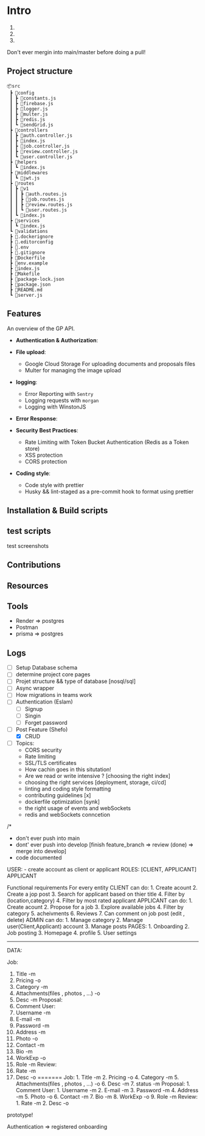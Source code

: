 # Intro

1.

2.

3.

Don't ever mergin into main/master before doing a pull!

## Project structure

```
📦src
 ┣ 📂config
 ┃ ┣ 📜constants.js
 ┃ ┣ 📜firebase.js
 ┃ ┣ 📜logger.js
 ┃ ┣ 📜multer.js
 ┃ ┣ 📜redis.js
 ┃ ┗ 📜sendGrid.js
 ┣ 📂controllers
 ┃ ┣ 📜auth.controller.js
 ┃ ┣ 📜index.js
 ┃ ┣ 📜job.controller.js
 ┃ ┣ 📜review.controller.js
 ┃ ┗ 📜user.controller.js
 ┣ 📂helpers
 ┃ ┗ 📜index.js
 ┣ 📂middlewares
 ┃ ┗ 📜jwt.js
 ┣ 📂routes
 ┃ ┣ 📂v1
 ┃ ┃ ┣ 📜auth.routes.js
 ┃ ┃ ┣ 📜job.routes.js
 ┃ ┃ ┣ 📜review.routes.js
 ┃ ┃ ┗ 📜user.routes.js
 ┃ ┗ 📜index.js
 ┣ 📂services
 ┃ ┗ 📜index.js
 ┗ 📂validations
 ┣ 📜.dockerignore
 ┣ 📜.editorconfig
 ┣ 📜.env
 ┣ 📜.gitignore
 ┣ 📜Dockerfile
 ┣ 📜env.example
 ┣ 📜index.js
 ┣ 📜Makefile
 ┣ 📜package-lock.json
 ┣ 📜package.json
 ┣ 📜README.md
 ┗ 📜server.js
```

## Features

An overview of the GP API.

- **Authentication & Authorization**:

- **File upload**:
  - Google Cloud Storage For uploading documents and proposals files
  - Multer for managing the image upload
- **logging**:
  - Error Reporting with `Sentry`
  - Logging requests with `morgan`
  - Logging with WinstonJS
- **Error Response**:

- **Security Best Practices**:
  - Rate Limiting with Token Bucket Authentication (Redis as a Token store)
  - XSS protection
  - CORS protection
- **Coding style**:
  - Code style with prettier
  - Husky && lint-staged as a pre-commit hook to format using prettier

## Installation & Build scripts

## test scripts

test screenshots

## Contributions

## Resources

## Tools

- Render => postgres
- Postman
- prisma => postgres

## Logs

- [ ] Setup Database schema
- [ ] determine project core pages
- [ ] Projet structure && type of database [nosql/sql]
- [ ] Async wrapper
- [ ] How migrations in teams work
- [ ] Authentication (Eslam)
  - [ ] Signup
  - [ ] Singin
  - [ ] Forget password
- [ ] Post Feature (Shefo)
  - [x] CRUD
- [ ] Topics:
  - CORS security
  - Rate limiting
  - SSL/TLS certificates
  - How cachin goes in this situtation!
  - Are we read or write intensive ? [choosing the right index]
  - choosing the right services [deployment, storage, ci/cd]
  - linting and coding style formatting
  - contributing guidelines [x]
  - dockerfile optimization [synk]
  - the right usage of events and webSockets
  - redis and webSockets conncetion

/\*

- don't ever push into main
- dont' ever push into develop [finish feature_branch => review (done) => merge into develop]
- code documented

USER: - create account as client or applicant
ROLES: [CLIENT, APPLICANT]
APPLICANT

Functional requirements For every entity
CLIENT can do:
    1. Create acount
    2. Create a jop post
    3. Search for applicant based on thier title
    4. Filter by (location,category)
    4. Filter by most rated applicant
APPLICANT can do:
    1. Create acount
    2. Propose for a job
    3. Explore available jobs
    4. Filter by category
    5. acheivments
    6. Reviews
    7. Can comment on job post (edit , delete)
ADMIN can do:
    1. Manage category
    2. Manage user(Client,Applicant) account
    3. Manage posts
PAGES:
    1. Onboarding
    2. Job posting
    3. Homepage
    4. profile
    5. User settings

---

DATA:

Job:

1. Title -m
2. Pricing -o
4. Category -m
5. Attachments(files , photos , ...) -o
6. Desc -m
Proposal:
1. Comment
User:
1. Username -m
2. E-mail -m
3. Password -m
4. Address -m
5. Photo -o
6. Contact -m
7. Bio -m
8. WorkExp -o
9. Role -m
Review:
1. Rate -m
2. Desc -o
=======
Job: 1. Title -m 2. Pricing -o 4. Category -m 5. Attachments(files , photos , ...) -o 6. Desc -m 7. status -m
Proposal: 1. Comment
User: 1. Username -m 2. E-mail -m 3. Password -m 4. Address -m 5. Photo -o 6. Contact -m 7. Bio -m 8. WorkExp -o 9. Role -m
Review: 1. Rate -m 2. Desc -o

prototype!

Authentication => registered
onboarding
